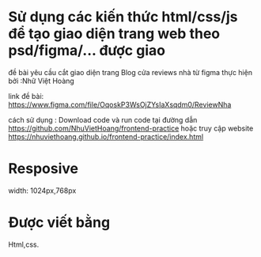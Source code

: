 # Sử dụng các kiến thức html/css/js để tạo giao diện trang web theo psd/figma/... được giao
đề bài yêu cầu cắt giao diện trang Blog cửa reviews nhà từ figma thực hiện bởi :Nhữ Việt Hoàng

link đề bài: https://www.figma.com/file/OqoskP3WsOjZYsIaXsqdm0/ReviewNha

cách sử dụng :
Download code và run code tại đường dẫn https://github.com/NhuVietHoang/frontend-practice hoặc truy cập website https://nhuviethoang.github.io/frontend-practice/index.html

# Resposive
width: 1024px,768px

# Được viết bằng
Html,css.